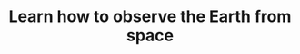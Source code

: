 ---
# Page settings
layout: homepage
keywords:

# Hero section
title: Learn how to observe the Earth from space
description: On this page you will find useful instructions for beginners to get started with earth observation and remote sensing. Additionally, we have special interest guides if you are a journalist or interested in using EO for humanitarian aid. <strong>This site is work in progress. Help us develop the content on this page.</strong>
buttons:
    - icon: arrow-right
      content: Let's start with the basics
      url: '#'
      external_url: false

# Author box
# author:
#     title: About this project
#     title_url: '#'
#     external_url: true
#     description: Author description

# Grid navigation
grid_navigation:
    - title: The basics
      excerpt: Lorem ipsum dolor sit amet, consetetur sadipscing elitr, sed diam nonumy eirmod tempor invidunt.
      links:
        - title: What is remote sensing?
          url: '#'
        - title: What is it used for?
          url: '#'
        - title: Understanding the electromagnetic spectrum
          url: '#'
        - title: Sensors and Satellites
          url: '#'
        - title: Where do I get the data from?
          url: '#'
        - title: Image analysis – Creating Information out of Data
          url: '#'
        - title: Helpful tools
          url: '#'
        - title: Glossary
          url: '#'
    - title: EO for journalists
      excerpt: Lorem ipsum dolor sit amet, consetetur sadipscing elitr, sed diam nonumy eirmod tempor invidunt.
      links:
        - title: Why journalists should use satellite imagery?
          url: '#'
        - title: How to find stories in satellite data?
          url: '#'
        - title: Making the Invisible Visible&#58; Indices & bands
          url: '#'
        - title: Fact-checking&#58; How to verify satellite images?
          url: '#'
        - title: Get the best out of your images
          url: '#'
        - title: Context matters&#58; Cartography basics
          url: '#'
        - title: Rights and licenses
          url: '#'
        - title: Great stories and examples
          url: '#'
        - title: Use tools and resources
          url: '#'
    - title: EO for humanitarian actions
      excerpt: Lorem ipsum dolor sit amet, consetetur sadipscing elitr, sed diam nonumy eirmod tempor invidunt.
      links:
        - title: How satellites are used in humanitarian response?
          url: '#'
        - title: Remote sensing for disaster response
          url: '#'
        - title: How to find humanitarian issues in satellite images?
          url: '#'
        - title: Communicate your findings right
          url: '#'
        - title: Explore ethical issues related to Earth observation
          url: '#'
    - title: About this site
      excerpt: Lorem ipsum dolor sit amet, consetetur sadipscing elitr, sed diam nonumy eirmod tempor invidunt.
      links:
        - title: Get involved
          url: '#'
---